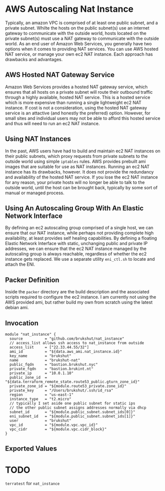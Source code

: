 # AWS Autoscaling Nat Instance

Typically, an amazon VPC is comprised of at least one public subnet, and a private subnet. Whilte the hosts on the public subnet(s) use an internet gateway to communicate with the outside world, hosts located on the private subnet(s) must use a NAT gateway to communicate with the outside world. As an end user of Amazon Web Services, you generally have two options when it comes to providing NAT services. You can use AWS hosted NAT service, or manage your own ec2 NAT instance. Each approach has drawbacks and advantages.

## AWS Hosted NAT Gateway Service

Amazon Web Services provides a hosted NAT gateway service, which ensures that all hosts on a private subnet will route their outbound traffic through a highly available, hosted NAT service. This is a hosted service which is more expensive than running a single lightweight ec2 NAT instance. If cost is not a consideration, using the hosted NAT gateway service is an attactive (and honestly the preferred) option. However, for small sites and individual users may not be able to afford this hosted service and thus will need to run an ec2 NAT instance.

## Using NAT Instances

In the past, AWS users have had to build and maintain ec2 NAT instances on their public subnets, which proxy requests from private subnets to the outside world using simple `iptables` rules. AWS provides prebuilt ami images that are suitable for use as NAT instances. Running an ec2 NAT instance has its drawbacks, however. It does not provide the redundancy and availability of the hosted NAT service. If you lose the ec2 NAT instance for any reason, your private hosts will no longer be able to talk to the outside world, until the host can be brought back, typically by some sort of manual or managed process.

## Using An Autoscaling Group With An Elastic Network Interface

By defining an ec2 autoscaling group comprised of a single host, we can ensure that our NAT instance, while perhaps not providing complete high availability, at least provides self healing capabilities. By defining a floating Elastic Network Interface with static, unchanging public and private IP addresses, we can ensure that the ec2 NAT instance managed by the autoscaling group is always reachable, regardless of whether the ec2 instance gets replaced. We use a separate utility `eni_ctl.sh` to locate and attach the ENI.

## Packer Definition

Inside the `packer` directory are the build description and the associated scripts required to configure the ec2 instance. I am currently not using the AWS provided ami, but rather build my own from scratch using the latest debian ami.

## Invocation

```
module "nat_instance" {
  source          = "github.com/brukshut/nat_instance"
  // access_list allows ssh access to nat_instance from outside
  access_list     = ["22.33.44.55/32"]
  ami_id          = "${data.aws_ami.nat_instance.id}"
  key_name        = "brukshut"
  name            = "brukshut-nat"
  public_fqdn     = "bastion.brukshut.nyc"
  private_fqdn    = "bastion.brukint.nt"
  private_ip      = "10.0.1.10"
  public_zone_id  = "${data.terraform_remote_state.route53_public.gturn_zone_id}"
  private_zone_id = "${module.route53_private.zone_id}"
  private_key     = "/Users/brukshut/.ssh/id_rsa"
  region          = "us-east-1"
  instance_type   = "t2.micro"
  // typically I set aside one public subnet for static ips
  // the other public subnet assigns addresses normally via dhcp
  subnet_id       = "${module.public_subnet.subnet_ids[0]}"
  eni_subnet_id   = "${module.public_subnet.subnet_ids[1]}"
  user            = "brukshut"
  vpc_id          = "${module.vpc.vpc_id}"
  vpc_cidr        = "${module.vpc.cidr_block}"
}
```
## Exported Values

# TODO

`terratest` for `nat_instance`


